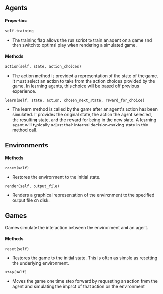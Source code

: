 ## Agents
#### Properties
`self.training`
- The training flag allows the run script to train an agent on a game and then switch to optimal play when rendering a simulated game.

#### Methods
`action(self, state, action_choices)`
- The action method is provided a representation of the state of the game. It must select an action to take from the action choices provided by the game. In learning agents, this choice will be based off previous experience.

`learn(self, state, action, chosen_next_state, reward_for_choice)`
- The learn method is called by the game after an agent's action has been simulated. It provides the original state, the action the agent selected, the resulting state, and the reward for being in the new state. A learning agent will typically adjust their internal decision-making state in this method call.

## Environments
#### Methods
`reset(self)`
- Restores the environment to the initial state.

`render(self, output_file)`
- Renders a graphical representation of the environment to the specified output file on disk.

## Games
Games simulate the interaction between the environment and an agent.

#### Methods
`reset(self)`
- Restores the game to the initial state. This is often as simple as resetting the underlying environment.

`step(self)`
- Moves the game one time step forward by requesting an action from the agent and simulating the impact of that action on the environment.
